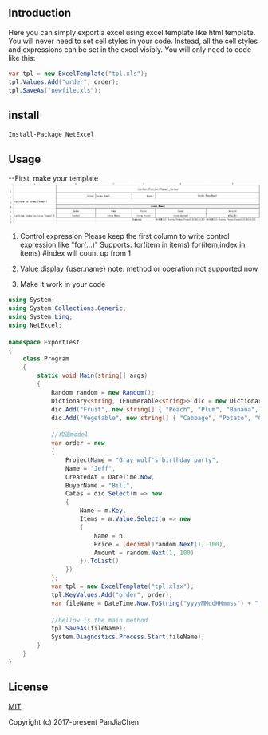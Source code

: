 ## Introduction
Here you can simply export a excel using excel template like html template. You will never need to set cell styles in your code. Instead, all the cell styles and expressions can be set in the excel visibly. You will only need to code like this:
```c#
var tpl = new ExcelTemplate("tpl.xls");
tpl.Values.Add("order", order);
tpl.SaveAs("newfile.xls");
```

## install
```nuget
Install-Package NetExcel
```

## Usage
--First, make your template
<a href="https://github.com/jeff1992/NetExcel/blob/master/tpl.png">
	<img src="https://github.com/jeff1992/NetExcel/blob/master/tpl.png">
</a>
1. Control expression
	Please keep the first column to write control expression like "for(...)"
	Supports:
		for(item in items)
		for(item,index in items)	#index will count up from 1
2. Value display
	{user.name}
	note: method or operation not supported now
	
3. Make it work in your code

```c#
using System;
using System.Collections.Generic;
using System.Linq;
using NetExcel;

namespace ExportTest
{
	class Program
	{
		static void Main(string[] args)
		{
            Random random = new Random();
            Dictionary<string, IEnumerable<string>> dic = new Dictionary<string, IEnumerable<string>>();
            dic.Add("Fruit", new string[] { "Peach", "Plum", "Banana", "Pear" });
            dic.Add("Vegetable", new string[] { "Cabbage", "Potato", "Cucumber", "Bear" });

            //构造model
            var order = new
            {
                ProjectName = "Gray wolf's birthday party",
                Name = "Jeff",
                CreatedAt = DateTime.Now,
                BuyerName = "Bill",
                Cates = dic.Select(m => new
                {
                    Name = m.Key,
                    Items = m.Value.Select(n => new
                    {
                        Name = n,
                        Price = (decimal)random.Next(1, 100),
                        Amount = random.Next(1, 100)
                    }).ToList()
                })
            };
            var tpl = new ExcelTemplate("tpl.xlsx");
            tpl.KeyValues.Add("order", order);
            var fileName = DateTime.Now.ToString("yyyyMMddHHmmss") + ".xlsx";

            //bellow is the main method
            tpl.SaveAs(fileName);
            System.Diagnostics.Process.Start(fileName);
        }
	}
}

```

## License

[MIT](https://github.com/jeff1992/NetExcel/blob/master/LICENSE)

Copyright (c) 2017-present PanJiaChen
